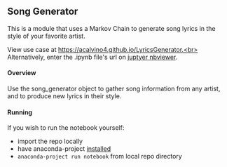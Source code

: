 ## Song Generator

This is a module that uses a Markov Chain to generate song lyrics in the style of your favorite artist.

View use case at https://acalvino4.github.io/LyricsGenerator.<br>
Alternatively, enter the .ipynb file's url on [juptyer nbviewer](https://nbviewer.jupyter.org/).

#### Overview

Use the song_generator object to gather song information from any artist, and to produce new lyrics in their style.

#### Running

If you wish to run the notebook yourself:
* import the repo locally
* have anaconda-project [installed](https://anaconda-project.readthedocs.io/en/latest/install.html)
* `anaconda-project run notebook` from local repo directory
